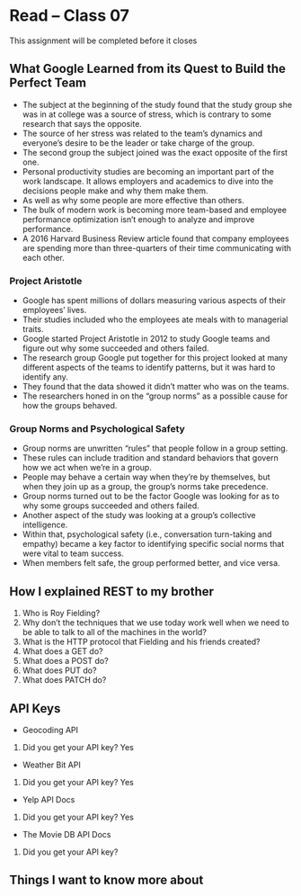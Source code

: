 # Read – Class 07
This assignment will be completed before it closes
## What Google Learned from its Quest to Build the Perfect Team

- The subject at the beginning of the study found that the study group she was in at college was a source of stress, which is contrary to some research that says the opposite.
- The source of her stress was related to the team’s dynamics and everyone’s desire to be the leader or take charge of the group.
- The second group the subject joined was the exact opposite of the first one.
- Personal productivity studies are becoming an important part of the work landscape. It allows employers and academics to dive into the decisions people make and why them make them. 
- As well as why some people are more effective than others.
- The bulk of modern work is becoming more team-based and employee performance optimization isn’t enough to analyze and improve performance.
- A 2016 Harvard Business Review article found that company employees are spending more than three-quarters of their time communicating with each other.

### Project Aristotle

- Google has spent millions of dollars measuring various aspects of their employees’ lives.
- Their studies included who the employees ate meals with to managerial traits.
- Google started Project Aristotle in 2012 to study Google teams and figure out why some succeeded and others failed.
- The research group Google put together for this project looked at many different aspects of the teams to identify patterns, but it was hard to identify any.
- They found that the data showed it didn’t matter who was on the teams. 
- The researchers honed in on the “group norms” as a possible cause for how the groups behaved.

### Group Norms and Psychological Safety

- Group norms are unwritten “rules” that people follow in a group setting. 
- These rules can include tradition and standard behaviors that govern how we act when we’re in a group.
- People may behave a certain way when they’re by themselves, but when they join up as a group, the group’s norms take precedence.
- Group norms turned out to be the factor Google was looking for as to why some groups succeeded and others failed.
- Another aspect of the study was looking at a group’s collective intelligence.
- Within that, psychological safety (i.e., conversation turn-taking and empathy) became a key factor to identifying specific social norms that were vital to team success.
- When members felt safe, the group performed better, and vice versa.

## How I explained REST to my brother

1. Who is Roy Fielding? 
2. Why don’t the techniques that we use today work well when we need to be able to talk to all of the machines in the world?
3. What is the HTTP protocol that Fielding and his friends created?
4. What does a GET do?
5. What does a POST do?
6. What does PUT do?
7. What does PATCH do?

## API Keys

- Geocoding API

1. Did you get your API key? Yes
- Weather Bit API

1. Did you get your API key? Yes
- Yelp API Docs

1. Did you get your API key? Yes
- The Movie DB API Docs

1. Did you get your API key?

## Things I want to know more about

